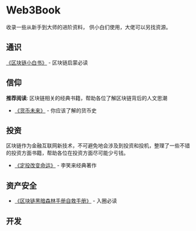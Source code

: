 # Web3Book

收录一些从新手到大师的进阶资料， 供小白们使用，大佬可以另找资源。

## 通识

[《区块链小白书》](https://blockchainlittlebook.com/#/) - 区块链启蒙必读

## 信仰

**推荐阅读**:
区块链相关的经典书籍，帮助各位了解区块链背后的人文思潮

- [《货币未来》](https://weread.qq.com/web/reader/722328e071f5cee17229964) - 你应该了解的货币史

## 投资

区块链作为金融互联网新技术，不可避免地会涉及到投资和投机，整理了一些不错的投资方面书籍，帮助各位在投资方面尽可能少亏钱。

- [《定投改变命运》](https://ri.firesbox.com/#/cn/) - 李笑来经典著作

## 资产安全

- [《区块链黑暗森林手册自救手册》](https://darkhandbook.io/) - 入圈必读

## 开发
